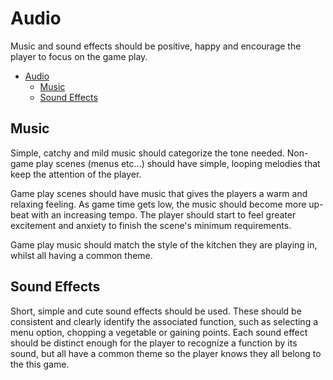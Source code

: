 # Audio

Music and sound effects should be positive, happy and encourage the player to focus on the game play.

- [Audio](#audio)
  - [Music](#music)
  - [Sound Effects](#sound-effects)

## Music

Simple, catchy and mild music should categorize the tone needed. Non-game play scenes (menus etc...) should have simple, looping melodies that keep the attention of the player.

Game play scenes should have music that gives the players a warm and relaxing feeling. As game time gets low, the music should become more up-beat with an increasing tempo. The player should start to feel greater excitement and anxiety to finish the scene's minimum requirements.

Game play music should match the style of the kitchen they are playing in, whilst all having a common theme.

## Sound Effects

Short, simple and cute sound effects should be used. These should be consistent and clearly identify the associated function, such as selecting a menu option, chopping a vegetable or gaining points. Each sound effect should be distinct enough for the player to recognize a function by its sound, but all have a common theme so the player knows they all belong to the this game.
